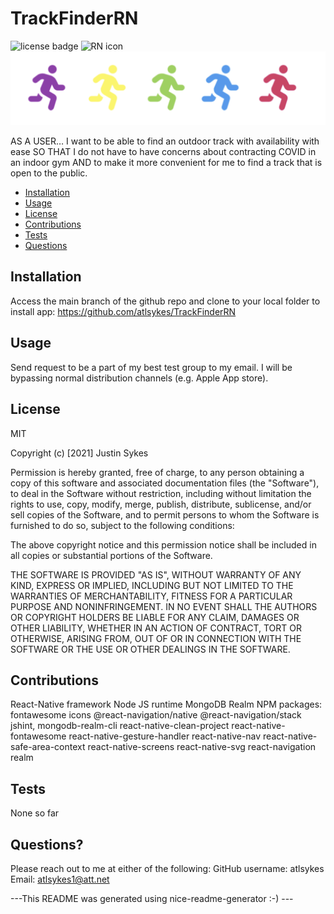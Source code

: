 # TrackFinderRN

![license badge](https://img.shields.io/badge/license-MIT-brightgreen)
![RN icon](https://d33wubrfki0l68.cloudfront.net/554c3b0e09cf167f0281fda839a5433f2040b349/ecfc9/img/header_logo.svg)
![App screenshot](assets/RunningPeople.png)

AS A USER… I want to be able to find an outdoor track with availability with ease SO THAT I do not have to have concerns about contracting COVID in an indoor gym AND to make it more convenient for me to find a track that is open to the public.
    
- [Installation](#installation)
- [Usage](#usage)
- [License](#license)
- [Contributions](#contributions)
- [Tests](#test)
- [Questions](#questions)
    
## Installation
    
Access the main branch of the github repo and clone to your local folder to install app: https://github.com/atlsykes/TrackFinderRN
    
## Usage
    
Send request to be a part of my best test group to my email. I will be bypassing normal distribution channels (e.g. Apple App store).
    
## License
    
MIT
    
Copyright (c) [2021] Justin Sykes
    
Permission is hereby granted, free of charge, to any person obtaining a copy
of this software and associated documentation files (the "Software"), to deal
in the Software without restriction, including without limitation the rights
to use, copy, modify, merge, publish, distribute, sublicense, and/or sell
copies of the Software, and to permit persons to whom the Software is
furnished to do so, subject to the following conditions:
    
The above copyright notice and this permission notice shall be included in all
copies or substantial portions of the Software.
    
THE SOFTWARE IS PROVIDED "AS IS", WITHOUT WARRANTY OF ANY KIND, EXPRESS OR
IMPLIED, INCLUDING BUT NOT LIMITED TO THE WARRANTIES OF MERCHANTABILITY,
FITNESS FOR A PARTICULAR PURPOSE AND NONINFRINGEMENT. IN NO EVENT SHALL THE
AUTHORS OR COPYRIGHT HOLDERS BE LIABLE FOR ANY CLAIM, DAMAGES OR OTHER
LIABILITY, WHETHER IN AN ACTION OF CONTRACT, TORT OR OTHERWISE, ARISING FROM,
OUT OF OR IN CONNECTION WITH THE SOFTWARE OR THE USE OR OTHER DEALINGS IN THE
SOFTWARE.
    
## Contributions
    
React-Native framework
Node JS runtime
MongoDB Realm
NPM packages:
fontawesome icons
@react-navigation/native
@react-navigation/stack
jshint,
mongodb-realm-cli
react-native-clean-project
react-native-fontawesome
react-native-gesture-handler
react-native-nav
react-native-safe-area-context
react-native-screens
react-native-svg
react-navigation
realm
    
## Tests
    
None so far
    
## Questions?
Please reach out to me at either of the following:
GitHub username: atlsykes
Email: atlsykes1@att.net
    
    
 ---This README was generated using nice-readme-generator :-) ---